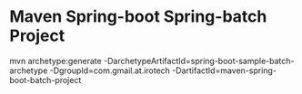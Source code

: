 # Maven Spring-boot Spring-batch Project

mvn archetype:generate -DarchetypeArtifactId=spring-boot-sample-batch-archetype -DgroupId=com.gmail.at.irotech -DartifactId=maven-spring-boot-batch-project


